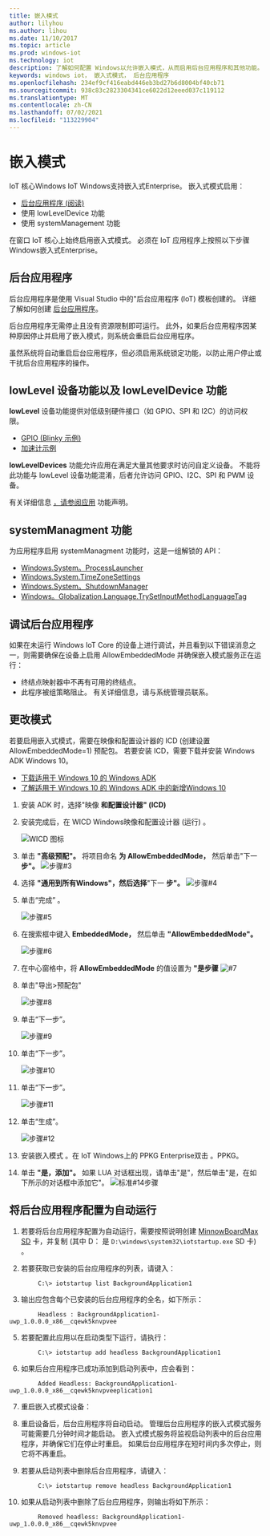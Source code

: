 ```yaml
---
title: 嵌入模式
author: lilyhou
ms.author: lihou
ms.date: 11/10/2017
ms.topic: article
ms.prod: windows-iot
ms.technology: iot
description: 了解如何配置 Windows以允许嵌入模式，从而启用后台应用程序和其他功能。
keywords: windows iot， 嵌入式模式， 后台应用程序
ms.openlocfilehash: 234ef9cf416eabd446eb3bd27b6d8004bf40cb71
ms.sourcegitcommit: 938c83c2823304341ce6022d12eeed037c119112
ms.translationtype: MT
ms.contentlocale: zh-CN
ms.lasthandoff: 07/02/2021
ms.locfileid: "113229904"
---
```

# <a name="embedded-mode"></a>嵌入模式

IoT 核心Windows IoT Windows支持嵌入式Enterprise。 嵌入式模式启用：

* [后台应用程序 (阅读) ](https://docs.microsoft.com/windows/iot-core/develop-your-app/backgroundapplications)
* 使用 lowLevelDevice 功能
* 使用 systemManagement 功能

在窗口 IoT 核心上始终启用嵌入式模式。
必须在 IoT 应用程序上按照以下步骤Windows嵌入式Enterprise。

## <a name="background-applications"></a>后台应用程序

后台应用程序是使用 Visual Studio 中的"后台应用程序 (IoT) 模板创建的。
详细了解如何创建 [后台应用程序](https://docs.microsoft.com/windows/iot-core/develop-your-app/backgroundapplications)。

后台应用程序无需停止且没有资源限制即可运行。 此外，如果后台应用程序因某种原因停止并启用了嵌入模式，则系统会重启后台应用程序。

虽然系统将自动重启后台应用程序，但必须启用系统锁定功能，以防止用户停止或干扰后台应用程序的操作。

## <a name="lowlevel-device-capability-and-lowleveldevice-capability"></a>lowLevel 设备功能以及 lowLevelDevice 功能

**lowLevel** 设备功能提供对低级别硬件接口（如 GPIO、SPI 和 I2C）的访问权限。

* [GPIO (Blinky 示例) ](https://developer.microsoft.com/windows/iot/samples/helloblinky)
* [加速计示例](https://github.com/Microsoft/Windows-iotcore-samples/tree/master/Samples/Accelerometer)

**lowLevelDevices** 功能允许应用在满足大量其他要求时访问自定义设备。 不能将此功能与 lowLevel 设备功能混淆，后者允许访问 GPIO、I2C、SPI 和 PWM 设备。

有关详细信息 [，请参阅应用](https://docs.microsoft.com/windows/uwp/packaging/app-capability-declarations) 功能声明。

## <a name="systemmanagment-capability"></a>systemManagment 功能

为应用程序启用 systemManagment 功能时，这是一组解锁的 API：  

* [Windows.System。ProcessLauncher](https://msdn.microsoft.com/library/windows/apps/windows.system.processlauncher.aspx)
* [Windows.System.TimeZoneSettings](https://msdn.microsoft.com/library/windows/apps/windows.system.timezonesettings.aspx)
* [Windows.System。ShutdownManager](https://msdn.microsoft.com/library/windows/apps/windows.system.shutdownmanager.aspx)
* [Windows。Globalization.Language.TrySetInputMethodLanguageTag](https://msdn.microsoft.com/library/windows/apps/windows.globalization.language.trysetinputmethodlanguagetag.aspx)

## <a name="debugging-background-applications"></a>调试后台应用程序

如果在未运行 Windows IoT Core 的设备上进行调试，并且看到以下错误消息之一，则需要确保在设备上启用 AllowEmbeddedMode 并确保嵌入模式服务正在运行：

* 终结点映射器中不再有可用的终结点。
* 此程序被组策略阻止。 有关详细信息，请与系统管理员联系。

## <a name="changing-the-mode"></a>更改模式
若要启用嵌入式模式，需要在映像和配置设计器的 ICD (创建设置 AllowEmbeddedMode=1) 预配包。  若要安装 ICD，需要下载并安装 Windows ADK Windows 10。

* [下载适用于 Windows 10 的 Windows ADK](https://go.microsoft.com/fwlink/p/?LinkId=526740)
* [了解适用于 Windows 10 的 Windows ADK 中的新增Windows 10](https://msdn.microsoft.com/library/windows/hardware/dn927348(v=vs.85).aspx)

1. 安装 ADK 时，选择"映像 **和配置设计器" (ICD)**
2. 安装完成后，在 WICD Windows映像和配置设计器 (运行) 。

    ![WICD 图标](../media/EmbeddedMode/WICD_Icon.png)

3. 单击 **"高级预配"。**  将项目命名 **为 AllowEmbeddedMode，** 然后单击"下一 **步"。**
    ![步骤#3](../media/EmbeddedMode/Step3.png)

4. 选择 **"通用到所有Windows"，然后选择**"下一 **步"。**
    ![步骤#4](../media/EmbeddedMode/Step4.png)

5. 单击“完成”  。

    ![步骤#5](../media/EmbeddedMode/Step5.png)

6. 在搜索框中键入 **EmbeddedMode，** 然后单击 **"AllowEmbeddedMode"。**

    ![步骤#6](../media/EmbeddedMode/Step6.png)

7. 在中心窗格中，将 **AllowEmbeddedMode** 的值设置为 **"是步骤** ![ #7](../media/EmbeddedMode/Step7.png)

8. 单击"导出>预配包"

    ![步骤#8](../media/EmbeddedMode/Step8.png)

9. 单击“下一步”。

    ![步骤#9](../media/EmbeddedMode/Step9.png)

10. 单击“下一步”。

    ![步骤#10](../media/EmbeddedMode/Step10.png)

11. 单击“下一步”。

    ![步骤#11](../media/EmbeddedMode/Step11.png)

12. 单击“生成”。

    ![步骤#12](../media/EmbeddedMode/Step12.png)

13. 安装嵌入模式 。在 IoT Windows上的 PPKG Enterprise双击 。PPKG。

14. 单击 **"是，添加"。**
    如果 LUA 对话框出现，请单击"是"，然后单击"是，在如下所示的对话框中添加它"。
    ![标准#14步骤](../media/EmbeddedMode/Step14Standard.png)


## <a name="configuring-a-background-application-to-run-automatically"></a>将后台应用程序配置为自动运行
1. 若要将后台应用程序配置为自动运行，需要按照说明创建 [MinnowBoardMax SD](https://developer.microsoft.com/windows/iot/getstarted) 卡，并复制 (其中 D： 是 `D:\windows\system32\iotstartup.exe` SD 卡) 。

2. 若要获取已安装的后台应用程序的列表，请键入：
```
        C:\> iotstartup list BackgroundApplication1
```
3. 输出应包含每个已安装的后台应用程序的全名，如下所示：
```
        Headless : BackgroundApplication1-uwp_1.0.0.0_x86__cqewk5knvpvee
```
5. 若要配置此应用以在启动类型下运行，请执行：
```
        C:\> iotstartup add headless BackgroundApplication1
```
6. 如果后台应用程序已成功添加到启动列表中，应会看到：
```
        Added Headless: BackgroundApplication1-uwp_1.0.0.0_x86__cqewk5knvpveeplication1
```
7. 重启嵌入式模式设备：

8. 重启设备后，后台应用程序将自动启动。  管理后台应用程序的嵌入式模式服务可能需要几分钟时间才能启动。  嵌入式模式服务将监视启动列表中的后台应用程序，并确保它们在停止时重启。  如果后台应用程序在短时间内多次停止，则它将不再重启。

9. 若要从启动列表中删除后台应用程序，请键入：
```
        C:\> iotstartup remove headless BackgroundApplication1
```
10. 如果从启动列表中删除了后台应用程序，则输出将如下所示：
```
        Removed headless: BackgroundApplication1-uwp_1.0.0.0_x86__cqewk5knvpvee
```

